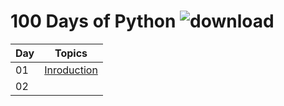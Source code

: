# 100 Days of Python ![download](https://user-images.githubusercontent.com/79830582/158982295-97071225-2f2c-4a6e-9e94-56f7f14bc62f.jpg)

| Day | Topics                                                    |
|-----|:---------------------------------------------------------:|
| 01  | [Inroduction](./README.md)
| 02  | 

